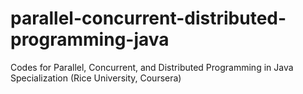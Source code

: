 # parallel-concurrent-distributed-programming-java
Codes for Parallel, Concurrent, and Distributed Programming in Java Specialization (Rice University, Coursera) 
